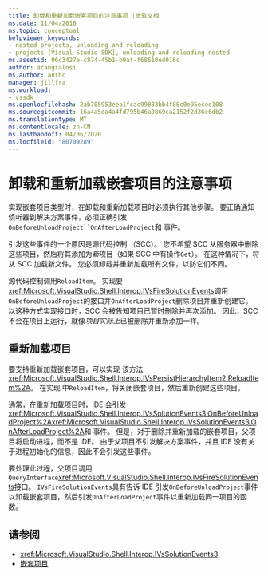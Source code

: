 ```yaml
---
title: 卸载和重新加载嵌套项目的注意事项 |微软文档
ms.date: 11/04/2016
ms.topic: conceptual
helpviewer_keywords:
- nested projects, unloading and reloading
- projects [Visual Studio SDK], unloading and reloading nested
ms.assetid: 06c3427e-c874-45b1-b9af-f68610ed016c
author: acangialosi
ms.author: anthc
manager: jillfra
ms.workload:
- vssdk
ms.openlocfilehash: 2ab705953eea1fcac99883bb4f88c0e95eced108
ms.sourcegitcommit: 16a4a5da4a4fd795b46a0869ca2152f2d36e6db2
ms.translationtype: MT
ms.contentlocale: zh-CN
ms.lasthandoff: 04/06/2020
ms.locfileid: "80709289"
---
```

# <a name="considerations-for-unloading-and-reloading-nested-projects"></a>卸载和重新加载嵌套项目的注意事项

实现嵌套项目类型时，在卸载和重新加载项目时必须执行其他步骤。 要正确通知侦听器到解决方案事件，必须正确引发`OnBeforeUnloadProject``OnAfterLoadProject`和 事件。

引发这些事件的一个原因是源代码控制 （SCC）。 您不希望 SCC 从服务器中删除这些项目，然后将其添加为*新*项目（如果 SCC 中有操作`Get`）。 在这种情况下，将从 SCC 加载新文件。 您必须卸载并重新加载所有文件，以防它们不同。

源代码控制调用`ReloadItem`。 实现要<xref:Microsoft.VisualStudio.Shell.Interop.IVsFireSolutionEvents>调用`OnBeforeUnloadProject`的接口并`OnAfterLoadProject`删除项目并重新创建它。 以这种方式实现接口时，SCC 会被告知项目已暂时删除并再次添加。 因此，SCC 不会在项目上运行，就像*项目实际上*已被删除并重新添加一样。

## <a name="reload-projects"></a>重新加载项目

要支持重新加载嵌套项目，可以实现 该方法<xref:Microsoft.VisualStudio.Shell.Interop.IVsPersistHierarchyItem2.ReloadItem%2A>。 在实现 中`ReloadItem`，将关闭嵌套项目，然后重新创建这些项目。

通常，在重新加载项目时，IDE 会引发<xref:Microsoft.VisualStudio.Shell.Interop.IVsSolutionEvents3.OnBeforeUnloadProject%2A><xref:Microsoft.VisualStudio.Shell.Interop.IVsSolutionEvents3.OnAfterLoadProject%2A>和 事件。 但是，对于删除并重新加载的嵌套项目，父项目将启动进程，而不是 IDE。 由于父项目不引发解决方案事件，并且 IDE 没有关于进程初始化的信息，因此不会引发这些事件。

要处理此过程，父项目调用`QueryInterface`<xref:Microsoft.VisualStudio.Shell.Interop.IVsFireSolutionEvents>接口。 `IVsFireSolutionEvents`具有告诉 IDE 引发`OnBeforeUnloadProject`事件以卸载嵌套项目，然后引发`OnAfterLoadProject`事件以重新加载同一项目的函数。

## <a name="see-also"></a>请参阅

- <xref:Microsoft.VisualStudio.Shell.Interop.IVsSolutionEvents3>
- [嵌套项目](../../extensibility/internals/nesting-projects.md)
